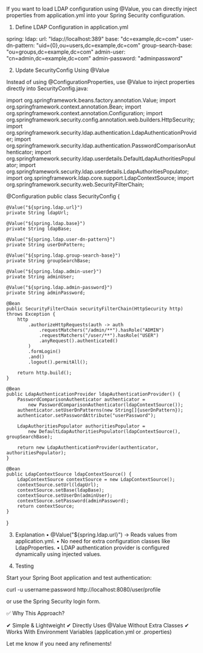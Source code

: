 If you want to load LDAP configuration using @Value, you can directly inject properties from application.yml into your Spring Security configuration.

1. Define LDAP Configuration in application.yml

spring:
  ldap:
    url: "ldap://localhost:389"
    base: "dc=example,dc=com"
    user-dn-pattern: "uid={0},ou=users,dc=example,dc=com"
    group-search-base: "ou=groups,dc=example,dc=com"
    admin-user: "cn=admin,dc=example,dc=com"
    admin-password: "adminpassword"

2. Update SecurityConfig Using @Value

Instead of using @ConfigurationProperties, use @Value to inject properties directly into SecurityConfig.java:

import org.springframework.beans.factory.annotation.Value;
import org.springframework.context.annotation.Bean;
import org.springframework.context.annotation.Configuration;
import org.springframework.security.config.annotation.web.builders.HttpSecurity;
import org.springframework.security.ldap.authentication.LdapAuthenticationProvider;
import org.springframework.security.ldap.authentication.PasswordComparisonAuthenticator;
import org.springframework.security.ldap.userdetails.DefaultLdapAuthoritiesPopulator;
import org.springframework.security.ldap.userdetails.LdapAuthoritiesPopulator;
import org.springframework.ldap.core.support.LdapContextSource;
import org.springframework.security.web.SecurityFilterChain;

@Configuration
public class SecurityConfig {

    @Value("${spring.ldap.url}")
    private String ldapUrl;

    @Value("${spring.ldap.base}")
    private String ldapBase;

    @Value("${spring.ldap.user-dn-pattern}")
    private String userDnPattern;

    @Value("${spring.ldap.group-search-base}")
    private String groupSearchBase;

    @Value("${spring.ldap.admin-user}")
    private String adminUser;

    @Value("${spring.ldap.admin-password}")
    private String adminPassword;

    @Bean
    public SecurityFilterChain securityFilterChain(HttpSecurity http) throws Exception {
        http
            .authorizeHttpRequests(auth -> auth
                .requestMatchers("/admin/**").hasRole("ADMIN")
                .requestMatchers("/user/**").hasRole("USER")
                .anyRequest().authenticated()
            )
            .formLogin()
            .and()
            .logout().permitAll();

        return http.build();
    }

    @Bean
    public LdapAuthenticationProvider ldapAuthenticationProvider() {
        PasswordComparisonAuthenticator authenticator =
            new PasswordComparisonAuthenticator(ldapContextSource());
        authenticator.setUserDnPatterns(new String[]{userDnPattern});
        authenticator.setPasswordAttribute("userPassword");

        LdapAuthoritiesPopulator authoritiesPopulator =
            new DefaultLdapAuthoritiesPopulator(ldapContextSource(), groupSearchBase);

        return new LdapAuthenticationProvider(authenticator, authoritiesPopulator);
    }

    @Bean
    public LdapContextSource ldapContextSource() {
        LdapContextSource contextSource = new LdapContextSource();
        contextSource.setUrl(ldapUrl);
        contextSource.setBase(ldapBase);
        contextSource.setUserDn(adminUser);
        contextSource.setPassword(adminPassword);
        return contextSource;
    }
}

3. Explanation
	•	@Value("${spring.ldap.url}") → Reads values from application.yml.
	•	No need for extra configuration classes like LdapProperties.
	•	LDAP authentication provider is configured dynamically using injected values.

4. Testing

Start your Spring Boot application and test authentication:

curl -u username:password http://localhost:8080/user/profile

or use the Spring Security login form.

✅ Why This Approach?

✔ Simple & Lightweight
✔ Directly Uses @Value Without Extra Classes
✔ Works With Environment Variables (application.yml or .properties)

Let me know if you need any refinements!